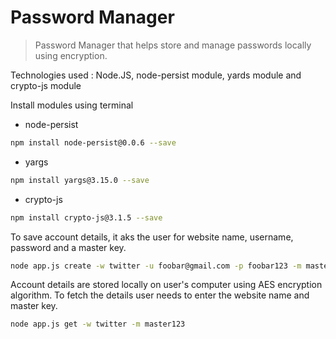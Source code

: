 # Password Manager

>Password Manager that helps store and manage passwords locally using encryption.

Technologies used : Node.JS, node-persist module, yards module and crypto-js module 


 


Install modules using terminal

  - node-persist
```sh
npm install node-persist@0.0.6 --save
```
  - yargs
```sh
npm install yargs@3.15.0 --save
```
  - crypto-js
```sh
npm install crypto-js@3.1.5 --save
```
To save account details, it aks the user for website name, username, password and a master key.
```sh
node app.js create -w twitter -u foobar@gmail.com -p foobar123 -m master123
```
Account details are stored locally on user's computer using AES encryption algorithm.
To fetch the details user needs to enter the website name and master key.
```sh
node app.js get -w twitter -m master123
```

